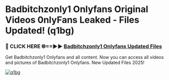 # Badbitchzonly1 Onlyfans Original Videos 0nlyFans Leaked - Files Updated! (q1bg)

<h3>🔴 CLICK HERE 🌐==►► <a href="https://tinyurl.com/2jnfzry5" rel="nofollow">Badbitchzonly1 Onlyfans Updated Files</a></h3>

Get Badbitchzonly1 Onlyfans and all content. Now you can access all videos and pictures of Badbitchzonly1 Onlyfans. New Updated Files 2025!

[![q1bg](https://i.imgur.com/GyGTBgg.gif)](https://tinyurl.com/2jnfzry5)
